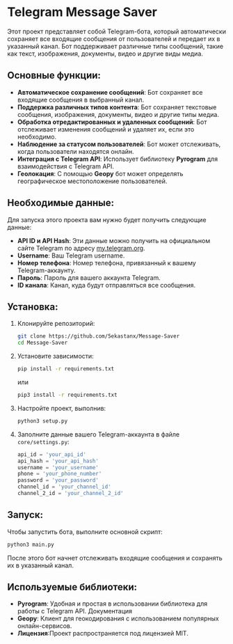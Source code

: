 # Telegram Message Saver
Этот проект представляет собой Telegram-бота, который автоматически сохраняет все входящие сообщения от пользователей и передает их в указанный канал. Бот поддерживает различные типы сообщений, такие как текст, изображения, документы, видео и другие виды медиа.

## Основные функции:
- **Автоматическое сохранение сообщений**: Бот сохраняет все входящие сообщения в выбранный канал.
- **Поддержка различных типов контента**: Бот сохраняет текстовые сообщения, изображения, документы, видео и другие типы медиа.
- **Обработка отредактированных и удаленных сообщений**: Бот отслеживает изменения сообщений и удаляет их, если это необходимо.
- **Наблюдение за статусом пользователей**: Бот может отслеживать, когда пользователи находятся онлайн.
- **Интеграция с Telegram API**: Использует библиотеку **Pyrogram** для взаимодействия с Telegram API.
- **Геолокация**: С помощью **Geopy** бот может определять географическое местоположение пользователей.

## Необходимые данные:
Для запуска этого проекта вам нужно будет получить следующие данные:
- **API ID и API Hash**: Эти данные можно получить на официальном сайте Telegram по адресу [my.telegram.org](https://my.telegram.org).
- **Username**: Ваш Telegram username.
- **Номер телефона**: Номер телефона, привязанный к вашему Telegram-аккаунту.
- **Пароль**: Пароль для вашего аккаунта Telegram.
- **ID канала**: Канал, куда будут отправляться все сообщения.

## Установка:
1. Клонируйте репозиторий:
    ```bash
    git clone https://github.com/5ekastanx/Message-Saver
    cd Message-Saver
    ```
2. Установите зависимости:
    ```bash
    pip install -r requirements.txt
    ```
    или
    ```bash
    pip3 install -r requirements.txt
    ```
3. Настройте проект, выполнив:
    ```bash
    python3 setup.py
    ```

4. Заполните данные вашего Telegram-аккаунта в файле `core/settings.py`:
    ```python
    api_id = 'your_api_id'
    api_hash = 'your_api_hash'
    username = 'your_username'
    phone = 'your_phone_number'
    password = 'your_password'
    channel_id = 'your_channel_id'
    channel_2_id = 'your_channel_2_id'
    ```

## Запуск:
Чтобы запустить бота, выполните основной скрипт:
```bash
python3 main.py
```
После этого бот начнет отслеживать входящие сообщения и сохранять их в указанный канал.

## Используемые библиотеки:
- **Pyrogram**: Удобная и простая в использовании библиотека для работы с Telegram API. Документация
- **Geopy**: Клиент для геокодирования с использованием популярных онлайн-сервисов.
- **Лицензия**:Проект распространяется под лицензией MIT.
